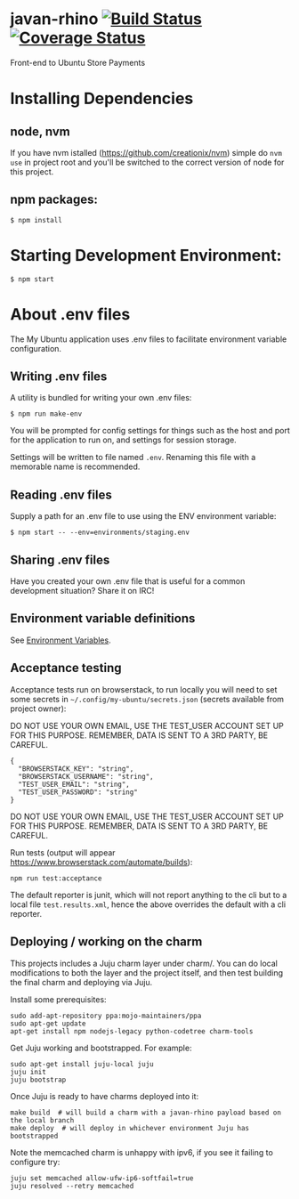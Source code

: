 # javan-rhino [![Build Status](https://travis-ci.org/canonical-ols/javan-rhino.svg?branch=travis)](https://travis-ci.org/canonical-ols/javan-rhino) [![Coverage Status](https://coveralls.io/repos/github/canonical-ols/javan-rhino/badge.svg?branch=coverage)](https://coveralls.io/github/canonical-ols/javan-rhino?branch=coverage)

Front-end to Ubuntu Store Payments

# Installing Dependencies

## node, nvm

If you have nvm istalled (https://github.com/creationix/nvm) simple do
`nvm use`
in project root and you'll be switched to the correct version of node
for this project.

## npm packages:

    $ npm install

# Starting Development Environment:

    $ npm start

# About .env files
The My Ubuntu application uses .env files to facilitate environment variable configuration.

## Writing .env files
A utility is bundled for writing your own .env files:

    $ npm run make-env

You will be prompted for config settings for things such as the host and port for the application to run on, and settings for session storage.

Settings will be written to file named `.env`. Renaming this file with a memorable name is recommended.

## Reading .env files
Supply a path for an .env file to use using the ENV environment variable:

	$ npm start -- --env=environments/staging.env

## Sharing .env files
Have you created your own .env file that is useful for a common development situation? Share it on IRC!

## Environment variable definitions
See [Environment Variables](docs/environment-variables.md).


## Acceptance testing

Acceptance tests run on browserstack, to run locally you will need to set some
secrets in `~/.config/my-ubuntu/secrets.json` (secrets available from project
owner):

DO NOT USE YOUR OWN EMAIL, USE THE TEST_USER ACCOUNT SET UP FOR THIS PURPOSE.
REMEMBER, DATA IS SENT TO A 3RD PARTY, BE CAREFUL.

```
{
  "BROWSERSTACK_KEY": "string",
  "BROWSERSTACK_USERNAME": "string",
  "TEST_USER_EMAIL": "string",
  "TEST_USER_PASSWORD": "string"
}
```

DO NOT USE YOUR OWN EMAIL, USE THE TEST_USER ACCOUNT SET UP FOR THIS PURPOSE.
REMEMBER, DATA IS SENT TO A 3RD PARTY, BE CAREFUL.

Run tests (output will appear https://www.browserstack.com/automate/builds):

```
npm run test:acceptance
```

The default reporter is junit, which will not report anything to the cli but to
a local file `test.results.xml`, hence the above overrides the default with a
cli reporter.

## Deploying / working on the charm

This projects includes a Juju charm layer under charm/. You can do local modifications to both the
layer and the project itself, and then test building the final charm and deploying via Juju.

Install some prerequisites:

```
sudo add-apt-repository ppa:mojo-maintainers/ppa
sudo apt-get update
apt-get install npm nodejs-legacy python-codetree charm-tools
```

Get Juju working and bootstrapped. For example:
```
sudo apt-get install juju-local juju
juju init
juju bootstrap
```

Once Juju is ready to have charms deployed into it:

```
make build  # will build a charm with a javan-rhino payload based on the local branch
make deploy  # will deploy in whichever environment Juju has bootstrapped
```

Note the memcached charm is unhappy with ipv6, if you see it failing to configure try:

```
juju set memcached allow-ufw-ip6-softfail=true
juju resolved --retry memcached
```
